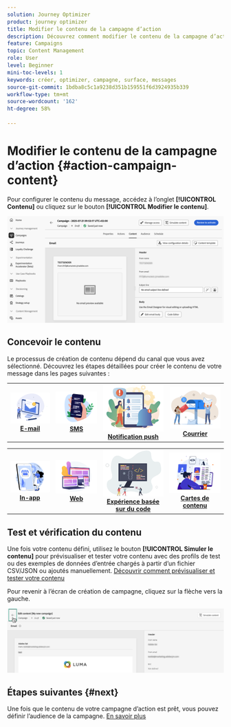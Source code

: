 ```yaml
---
solution: Journey Optimizer
product: journey optimizer
title: Modifier le contenu de la campagne d’action
description: Découvrez comment modifier le contenu de la campagne d’action.
feature: Campaigns
topic: Content Management
role: User
level: Beginner
mini-toc-levels: 1
keywords: créer, optimizer, campagne, surface, messages
source-git-commit: 1bdba8c5c1a9238d351b159551f6d3924935b339
workflow-type: tm+mt
source-wordcount: '162'
ht-degree: 58%

---
```



# Modifier le contenu de la campagne d’action {#action-campaign-content}

Pour configurer le contenu du message, accédez à l’onglet **[!UICONTROL Contenu]** ou cliquez sur le bouton **[!UICONTROL Modifier le contenu]**.

![](assets/campaign-content.png)

## Concevoir le contenu

Le processus de création de contenu dépend du canal que vous avez sélectionné. Découvrez les étapes détaillées pour créer le contenu de votre message dans les pages suivantes :

<table style="table-layout:fixed"><tr style="border: 0;">
<td><a href="../email/create-email.md"><img alt="E-mail" src="../channels/assets/do-not-localize/email.png"></a>
<div align="center"><a href="../email/create-email.md"><strong>E-mail</strong></a></div></td>
<td><a href="../sms/create-sms.md"><img alt="SMS" src="../channels/assets/do-not-localize/sms.png"></a>
<div align="center"><a href="../sms/create-sms.md"><strong>SMS</strong></a></div></td>
<td><a href="../push/create-push.md"><img alt="Notification push" src="../channels/assets/do-not-localize/push.png"></a>
<div align="center"><a href="../push/create-push.md"><strong>Notification push</strong></a></div></td>
<td><a href="../direct-mail/create-direct-mail.md"><img alt="Courrier" src="../channels/assets/do-not-localize/direct-mail.jpg"></a>
<div align="center"><a href="../direct-mail/create-direct-mail.md"><strong>Courrier</strong></a></div></td>
</tr></table>

<table style="table-layout:fixed"><tr style="border: 0;">
<td><a href="../in-app/create-in-app.md"><img alt="In-app" src="../channels/assets/do-not-localize/inapp.jpg"></a>
<div align="center"><a href="../in-app/create-in-app.md"><strong>In-app</strong></a></div></td>
<td><a href="../web/create-web.md"><img alt="Web" src="../channels/assets/do-not-localize/web.jpg"></a>
<div align="center"><a href="../web/create-web.md"><strong>Web</strong></a></div></td>
<td><a href="../code-based/create-code-based.md"><img alt="Expérience basée sur du code" src="../channels/assets/do-not-localize/code.png"></a>
<div align="center"><a href="../code-based/create-code-based.md"><strong>Expérience basée sur du code</strong></a></div></td>
<td><a href="../content-card/create-content-card.md"><img alt="Cartes de contenu" src="../channels/assets/do-not-localize/cards.png"></a>
<div align="center"><a href="../content-card/create-content-card.md"><strong>Cartes de contenu</strong></a></div></td>
</tr></table>

## Test et vérification du contenu

Une fois votre contenu défini, utilisez le bouton **[!UICONTROL Simuler le contenu]** pour prévisualiser et tester votre contenu avec des profils de test ou des exemples de données d’entrée chargés à partir d’un fichier CSV/JSON ou ajoutés manuellement. [Découvrir comment prévisualiser et tester votre contenu](../content-management/preview-test.md)

Pour revenir à l’écran de création de campagne, cliquez sur la flèche vers la gauche.

![](assets/create-campaign-design.png)

## Étapes suivantes {#next}

Une fois que le contenu de votre campagne d’action est prêt, vous pouvez définir l’audience de la campagne. [En savoir plus](campaign-audience.md)
